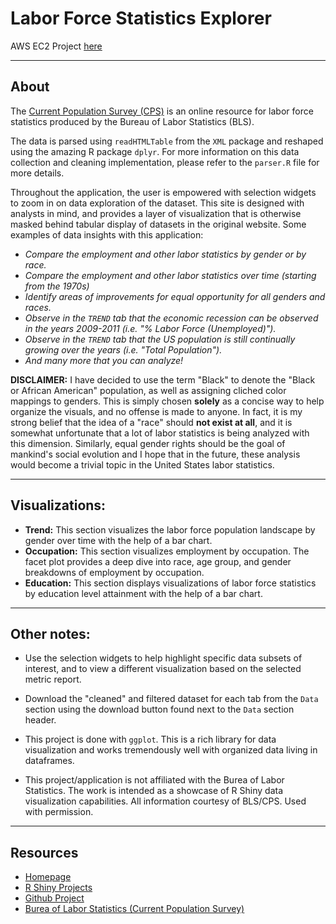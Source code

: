# Labor Force Statistics Explorer
AWS EC2 Project <a href="http://shiny.vis.datanaut.io/LaborForceStatistics/" target="_blank">here</a>


------

## About
The <a href="http://www.bls.gov/cps/" target="_blank">Current Population Survey (CPS)</a> is an online resource for labor force statistics produced by the Bureau of Labor Statistics (BLS).

The data is parsed using `readHTMLTable` from the `XML` package and reshaped using the amazing R package `dplyr`.  For more information on this data collection and cleaning implementation, please refer to the `parser.R` file for more details.

Throughout the application, the user is empowered with selection widgets to zoom in on data exploration of the dataset.  This site is designed with analysts in mind, and provides a layer of visualization that is otherwise masked behind tabular display of datasets in the original website.  Some examples of data insights with this application:
    
- *Compare the employment and other labor statistics by gender or by race.*
- *Compare the employment and other labor statistics over time (starting from the 1970s)*
- *Identify areas of improvements for equal opportunity for all genders and races.*
- *Observe in the `TREND` tab that the economic recession can be observed in the years 2009-2011 (i.e. "% Labor Force (Unemployed)").*
- *Observe in the `TREND` tab that the US population is still continually growing over the years (i.e. "Total Population").*
- *And many more that you can analyze!*


**DISCLAIMER:** I have decided to use the term "Black" to denote the "Black or African American" population, as well as assigning cliched color mappings to genders.  This is simply chosen **solely** as a concise way to help organize the visuals, and no offense is made to anyone.  In fact, it is my strong belief that the idea of a "race" should **not exist at all**, and it is somewhat unfortunate that a lot of labor statistics is being analyzed with this dimension.  Similarly, equal gender rights should be the goal of mankind's social evolution and I hope that in the future, these analysis would become a trivial topic in the United States labor statistics.

------

## Visualizations:
- **Trend:** This section visualizes the labor force population landscape by gender over time with the help of a bar chart.
- **Occupation:** This section visualizes employment by occupation. The facet plot provides a deep dive into race, age group, and gender breakdowns of employment by occupation.
- **Education:** This section displays visualizations of labor force statistics by education level attainment with the help of a bar chart. 

------

## Other notes:
- Use the selection widgets to help highlight specific data subsets of interest, and to view a different visualization based on the selected metric report.

- Download the "cleaned" and filtered dataset for each tab from the `Data` section using the download button found next to the `Data` section header.

- This project is done with `ggplot`.  This is a rich library for data visualization and works tremendously well with organized data living in dataframes.

- This project/application is not affiliated with the Burea of Labor Statistics.  The work is intended as a showcase of R Shiny data visualization capabilities.  All information courtesy of BLS/CPS. Used with permission.

------

## Resources
- <a href="http://chrisrzhou.datanaut.io/" target="_blank">Homepage</a>
- <a href="http://shiny.vis.datanaut.io/" target="_blank">R Shiny Projects</a>
- <a href="https://github.com/chrisrzhou/RShiny-LaborForceStatistics" target="_blank">Github Project</a>
- <a href="http://www.bls.gov/cps/" target="_blank">Burea of Labor Statistics (Current Population Survey)</a>
